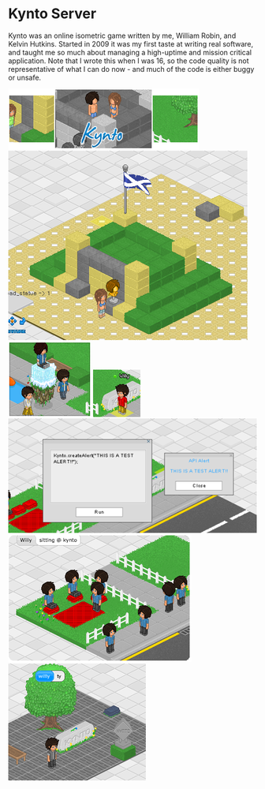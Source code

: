 # Kynto Server

Kynto was an online isometric game written by me, William Robin, and Kelvin Hutkins. Started in 2009
it was my first taste at writing real software, and taught me so much about managing a high-uptime and
mission critical application. Note that I wrote this when I was 16, so the code quality is not representative
of what I can do now - and much of the code is either buggy or unsafe.

![Screenshot](https://github.com/Mattiemus/Kynto/blob/master/header.png?raw=true)
![Screenshot](https://github.com/Mattiemus/Kynto/blob/master/screenshot1.png?raw=true)
![Screenshot](https://github.com/Mattiemus/Kynto/blob/master/screenshot2.png?raw=true)
![Screenshot](https://github.com/Mattiemus/Kynto/blob/master/screenshot3.png?raw=true)
![Screenshot](https://github.com/Mattiemus/Kynto/blob/master/screenshot4.png?raw=true)
![Screenshot](https://github.com/Mattiemus/Kynto/blob/master/screenshot5.png?raw=true)
![Screenshot](https://github.com/Mattiemus/Kynto/blob/master/screenshot6.png?raw=true)

